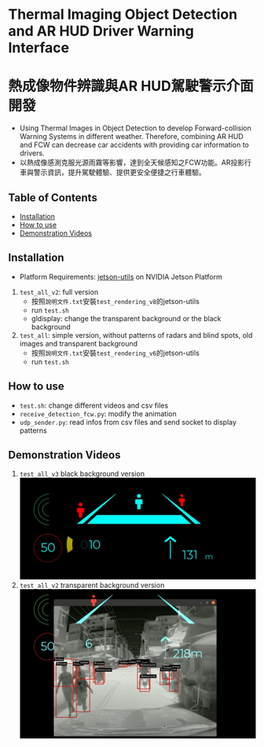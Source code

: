 # Thermal Imaging Object Detection and AR HUD Driver Warning Interface
# 熱成像物件辨識與AR HUD駕駛警示介面開發​
- Using Thermal Images in Object Detection to develop Forward-collision Warning Systems in different weather. Therefore, combining AR HUD and FCW can decrease car accidents with providing car information to drivers.
- 以熱成像感測克服光源雨霧等影響，達到全天候感知之FCW功能​。AR投影行車與警示資訊，提升駕駛體驗、提供更安全便捷之行車體驗​。
## Table of Contents

- [Installation](#installation)
- [How to use](#how-to-use)
- [Demonstration Videos](#demonstration-videos)

## Installation
- Platform Requirements: [jetson-utils](https://github.com/dusty-nv/jetson-utils) on NVIDIA Jetson Platform
1. `test_all_v2`: full version
    - 按照`說明文件.txt`安裝`test_rendering_v8`的jetson-utils
    - run `test.sh`
    - gldisplay: change the transparent background or the black background
2. `test_all`: simple version, without patterns of radars and blind spots, old images and transparent background
    - 按照`說明文件.txt`安裝`test_rendering_v6`的jetson-utils
    - run `test.sh`
## How to use
- `test.sh`: change different videos and csv files
- `receive_detection_fcw.py`: modify the animation
- `udp_sender.py`: read infos from csv files and send socket to display patterns 

## Demonstration Videos
1. `test_all_v3` black background version
[![AR HUD](/example/cover.png)](https://www.youtube.com/watch?v=1Y9TRrY0kmA)
2. `test_all_v2` transparent background version
[![AR HUD](/example/cover2.png)](https://youtu.be/LAL2wdhG46Y)